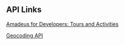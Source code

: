 ## API Links
[Amadeus for Developers: Tours and Activities](https://developers.amadeus.com/self-service/category/destination-content/api-doc/tours-and-activities/api-reference)

[Geocoding API](https://developers.google.com/maps/documentation/geocoding/overview)
